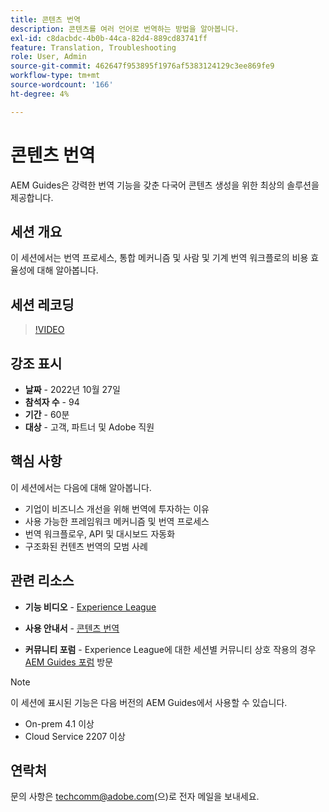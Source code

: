 ```yaml
---
title: 콘텐츠 번역
description: 콘텐츠를 여러 언어로 번역하는 방법을 알아봅니다.
exl-id: c8dacbdc-4b0b-44ca-82d4-889cd83741ff
feature: Translation, Troubleshooting
role: User, Admin
source-git-commit: 462647f953895f1976af5383124129c3ee869fe9
workflow-type: tm+mt
source-wordcount: '166'
ht-degree: 4%

---
```


# 콘텐츠 번역

AEM Guides은 강력한 번역 기능을 갖춘 다국어 콘텐츠 생성을 위한 최상의 솔루션을 제공합니다.

## 세션 개요

이 세션에서는 번역 프로세스, 통합 메커니즘 및 사람 및 기계 번역 워크플로의 비용 효율성에 대해 알아봅니다.

## 세션 레코딩

>[!VIDEO](https://video.tv.adobe.com/v/3414140/translation-aem-guides?quality=12&learn=on)

## 강조 표시

- **날짜** - 2022년 10월 27일
- **참석자 수** - 94
- **기간** - 60분
- **대상** - 고객, 파트너 및 Adobe 직원

## 핵심 사항

이 세션에서는 다음에 대해 알아봅니다.
- 기업이 비즈니스 개선을 위해 번역에 투자하는 이유
- 사용 가능한 프레임워크 메커니즘 및 번역 프로세스
- 번역 워크플로우, API 및 대시보드 자동화
- 구조화된 컨텐츠 번역의 모범 사례

## 관련 리소스

- **기능 비디오** - [Experience League](https://experienceleague.adobe.com/docs/experience-manager-guides-learn/videos/advanced-user-guide/overview.html?lang=en)

- **사용 안내서** - [콘텐츠 번역](https://help.adobe.com/en_US/xml-documentation-for-adobe-experience-manager/index.html#t=DXML-master-map%2Ftranslation.html)

- **커뮤니티 포럼** - Experience League에 대한 세션별 커뮤니티 상호 작용의 경우 [AEM Guides 포럼](https://experienceleaguecommunities.adobe.com/t5/experience-manager-guides/bd-p/xml-documentation-discussions) 방문

>[!NOTE]
>
> 이 세션에 표시된 기능은 다음 버전의 AEM Guides에서 사용할 수 있습니다.
> - On-prem 4.1 이상
> - Cloud Service 2207 이상

## 연락처

문의 사항은 <techcomm@adobe.com>(으)로 전자 메일을 보내세요.
